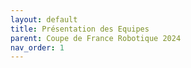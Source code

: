 ```yaml
---
layout: default
title: Présentation des Equipes
parent: Coupe de France Robotique 2024
nav_order: 1
---
```



